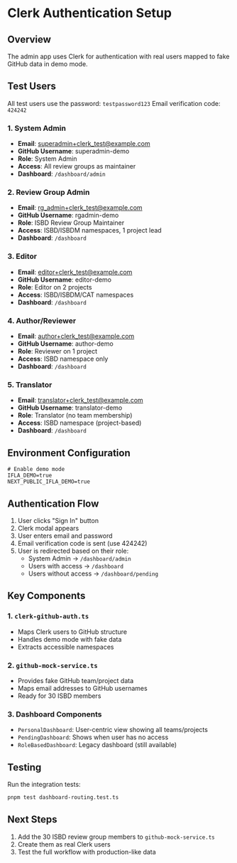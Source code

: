 # Clerk Authentication Setup

## Overview
The admin app uses Clerk for authentication with real users mapped to fake GitHub data in demo mode.

## Test Users
All test users use the password: `testpassword123`
Email verification code: `424242`

### 1. System Admin
- **Email**: superadmin+clerk_test@example.com
- **GitHub Username**: superadmin-demo
- **Role**: System Admin
- **Access**: All review groups as maintainer
- **Dashboard**: `/dashboard/admin`

### 2. Review Group Admin
- **Email**: rg_admin+clerk_test@example.com
- **GitHub Username**: rgadmin-demo
- **Role**: ISBD Review Group Maintainer
- **Access**: ISBD/ISBDM namespaces, 1 project lead
- **Dashboard**: `/dashboard`

### 3. Editor
- **Email**: editor+clerk_test@example.com
- **GitHub Username**: editor-demo
- **Role**: Editor on 2 projects
- **Access**: ISBD/ISBDM/CAT namespaces
- **Dashboard**: `/dashboard`

### 4. Author/Reviewer
- **Email**: author+clerk_test@example.com
- **GitHub Username**: author-demo
- **Role**: Reviewer on 1 project
- **Access**: ISBD namespace only
- **Dashboard**: `/dashboard`

### 5. Translator
- **Email**: translator+clerk_test@example.com
- **GitHub Username**: translator-demo
- **Role**: Translator (no team membership)
- **Access**: ISBD namespace (project-based)
- **Dashboard**: `/dashboard`

## Environment Configuration
```env
# Enable demo mode
IFLA_DEMO=true
NEXT_PUBLIC_IFLA_DEMO=true
```

## Authentication Flow
1. User clicks "Sign In" button
2. Clerk modal appears
3. User enters email and password
4. Email verification code is sent (use 424242)
5. User is redirected based on their role:
   - System Admin → `/dashboard/admin`
   - Users with access → `/dashboard`
   - Users without access → `/dashboard/pending`

## Key Components

### 1. `clerk-github-auth.ts`
- Maps Clerk users to GitHub structure
- Handles demo mode with fake data
- Extracts accessible namespaces

### 2. `github-mock-service.ts`
- Provides fake GitHub team/project data
- Maps email addresses to GitHub usernames
- Ready for 30 ISBD members

### 3. Dashboard Components
- `PersonalDashboard`: User-centric view showing all teams/projects
- `PendingDashboard`: Shows when user has no access
- `RoleBasedDashboard`: Legacy dashboard (still available)

## Testing
Run the integration tests:
```bash
pnpm test dashboard-routing.test.ts
```

## Next Steps
1. Add the 30 ISBD review group members to `github-mock-service.ts`
2. Create them as real Clerk users
3. Test the full workflow with production-like data